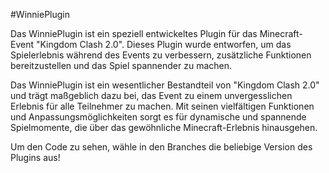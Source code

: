 #WinniePlugin

Das WinniePlugin ist ein speziell entwickeltes Plugin für das Minecraft-Event "Kingdom Clash 2.0".
Dieses Plugin wurde entworfen, um das Spielerlebnis während des Events zu verbessern, zusätzliche Funktionen bereitzustellen und das Spiel spannender zu machen.

Das WinniePlugin ist ein wesentlicher Bestandteil von "Kingdom Clash 2.0" und trägt maßgeblich dazu bei, das Event zu einem unvergesslichen Erlebnis für alle Teilnehmer zu machen.
Mit seinen vielfältigen Funktionen und Anpassungsmöglichkeiten sorgt es für dynamische und spannende Spielmomente, die über das gewöhnliche Minecraft-Erlebnis hinausgehen.

Um den Code zu sehen, wähle in den Branches die beliebige Version des Plugins aus!
